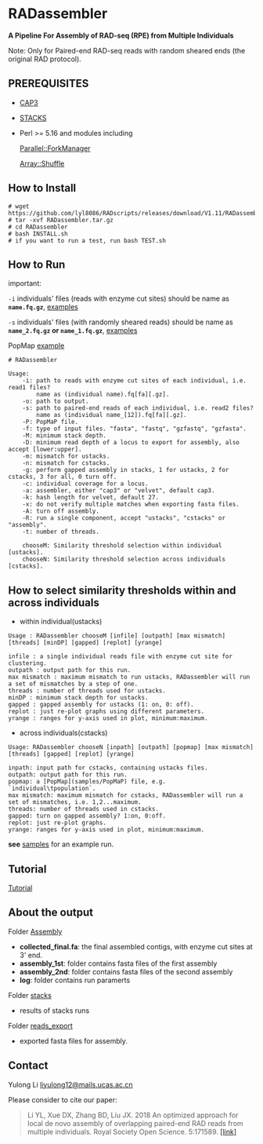 # RADassembler

<b>A Pipeline For Assembly of RAD-seq (RPE) from Multiple Individuals</b>

Note: Only for Paired-end RAD-seq reads with random sheared ends (the original RAD protocol).

## PREREQUISITES

* [CAP3](http://seq.cs.iastate.edu/cap3.html)

* [STACKS](http://catchenlab.life.illinois.edu/stacks/)

* Perl >= 5.16 and modules including
  
  [Parallel::ForkManager](https://metacpan.org/release/Parallel-ForkManager)
  
  [Array::Shuffle](https://metacpan.org/release/Array-Shuffle)

## How to Install

```
# wget https://github.com/lyl8086/RADscripts/releases/download/V1.11/RADassembler.tar.gz
# tar -xvf RADassembler.tar.gz
# cd RADassembler
# bash INSTALL.sh
# if you want to run a test, run bash TEST.sh
```

## How to Run
important:

`-i` individuals' files (reads with enzyme cut sites) should be name as <b>`name.fq.gz`</b>, [examples](samples/read1)

`-s` individuals' files (with randomly sheared reads) should be name as <b>`name_2.fq.gz` or `name_1.fq.gz`</b>, [examples](samples/read2)

PopMap [example](samples/PopMap)

```
# RADassembler

Usage:
    -i: path to reads with enzyme cut sites of each individual, i.e. read1 files? 
        name as (individual name).fq[fa][.gz].
    -o: path to output.
    -s: path to paired-end reads of each individual, i.e. read2 files?
        name as (individual name_[12]).fq[fa][.gz].
    -P: PopMaP file.
    -f: type of input files. "fasta", "fastq", "gzfastq", "gzfasta".
    -M: minimum stack depth.
    -D: minimum read depth of a locus to export for assembly, also accept [lower:upper].
    -m: mismatch for ustacks.
    -n: mismatch for cstacks.
    -g: perform gapped assembly in stacks, 1 for ustacks, 2 for cstacks, 3 for all, 0 turn off.
    -c: individual coverage for a locus.
    -a: assembler, either "cap3" or "velvet", default cap3.
    -k: hash length for velvet, default 27.
    -x: do not verify multiple matches when exporting fasta files.
    -A: turn off assembly.
    -R: run a single component, accept "ustacks", "cstacks" or "assembly".
    -t: number of threads.
    
    chooseM: Similarity threshold selection within individual [ustacks].
    chooseN: Similarity threshold selection across individuals [cstacks].

```

## How to select similarity thresholds within and across individuals

* within individual(ustacks)

```
Usage : RADassembler chooseM [infile] [outpath] [max mismatch] [threads] [minDP] [gapped] [replot] [yrange]

infile : a single individual reads file with enzyme cut site for clustering.
outpath : output path for this run.
max mismatch : maximum mismatch to run ustacks, RADassembler will run a set of mismatches by a step of one.
threads : number of threads used for ustacks.
minDP : minimum stack depth for ustacks.
gapped : gapped assembly for ustacks (1: on, 0: off).
replot : just re-plot graphs using different parameters.
yrange : ranges for y-axis used in plot, minimum:maximum.
```

* across individuals(cstacks)

```
Usage: RADassembler chooseN [inpath] [outpath] [popmap] [max mismatch] [threads] [gapped] [replot] [yrange]

inpath: input path for cstacks, containing ustacks files.
outpath: output path for this run.
popmap: a [PopMap](samples/PopMaP) file, e.g. `individual\tpopulation`.
max mismatch: maximum mismatch for cstacks, RADassembler will run a set of mismatches, i.e. 1,2...maximum.
threads: number of threads used in cstacks.
gapped: turn on gapped assembly? 1:on, 0:off.
replot: just re-plot graphs.
yrange: ranges for y-axis used in plot, minimum:maximum.
```

<b>see</b> [samples](samples) for an example run.

## Tutorial

[Tutorial](Tutorial.md)

## About the output

Folder [Assembly](samples/Assembly_out/Assembly)

* <b>collected_final.fa</b>: the final assembled contigs, with enzyme cut sites at 3' end.
* <b>assembly_1st</b>: folder contains fasta files of the first assembly
* <b>assembly_2nd</b>: folder contains fasta files of the second assembly
* <b>log</b>: folder contains run paramerts

Folder [stacks](samples/Assembly_out/stacks)

* results of stacks runs

Folder [reads_export](samples/Assembly_out/reads_export)

* exported fasta files for assembly.

## Contact

Yulong Li <liyulong12@mails.ucas.ac.cn>

Please consider to cite our paper:

> Li YL, Xue DX, Zhang BD, Liu JX. 2018 An optimized approach for local de novo assembly of overlapping 
paired-end RAD reads from multiple individuals. Royal Society Open Science. 5:171589. [[link]](http://dx.doi.org/10.1098/rsos.171589)
